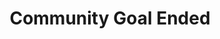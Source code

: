 ---
title: Community Goal Ended
description: Trigger for when a Twitch Community Goal Ends
twitchService: PubSub
variables:
  - name: title
    type: string
    description: The name of the community goal
    value: My community goal
  - name: goalAmount
    type: number
    description: The total amount required to complete the goal
  - name: goalAmountFormatted
    type: number
    description: The total amount required to complete the goal as a formatted number
  - name: contributed
    type: number
    description: The amount that has been contributed to the goal so far
  - name: contributedFormatted
    type: number
    description: The amount that has been contributed to the goal so far as a formatted number
  - name: percentComplete
    type: string
    description: The percentage that the goal has completed
    value: 73%
  - name: percentDecimal
    type: number
    description: The percentage that the goal has completed as a decimal
    value: 0.73
commonVariables:
  - TwitchUser
---